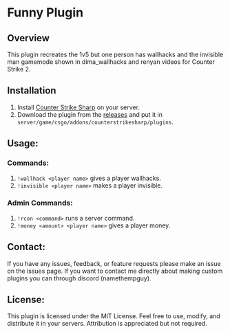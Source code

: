 # Funny Plugin

## Overview
This plugin recreates the 1v5 but one person has wallhacks and the invisible man gamemode shown in dima_wallhacks and renyan videos for Counter Strike 2.

## Installation
1. Install [Counter Strike Sharp](https://docs.cssharp.dev/docs/guides/getting-started.html) on your server.
2. Download the plugin from the [releases](https://github.com/Name2781/FunnyPlugin/releases) and put it in `server/game/csgo/addons/counterstrikesharp/plugins`.

## Usage:

### Commands:
1. `!wallhack <player name>` gives a player wallhacks.
2. `!invisible <player name>` makes a player invisible.

### Admin Commands:
1. `!rcon <command>` runs a server command.
2. `!money <amount> <player name>` gives a player money.

## Contact:
If you have any issues, feedback, or feature requests please make an issue on the issues page. If you want to contact me directly about making custom plugins you can through discord (namethempguy).

## License:
This plugin is licensed under the MIT License. Feel free to use, modify, and distribute it in your servers. Attribution is appreciated but not required.